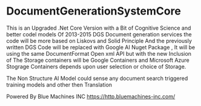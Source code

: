 # DocumentGenerationSystemCore
This is an Upgraded .Net Core Version with a Bit of Cognitive Science and better codel models 
Of 2013-2015 DGS Document generation services the code will be more based on Liskovs and Solid Principle 
And the previously written DGS Code will be replaced with Google AI Nuget Package , 
It will be using the same DocumentFormat Open xml API but with the new Inclusion of 
The Storage containers will be Google Containers and Microsoft Azure Stograge Containers depends upon user selection or choice of Storage.

The Non Structure AI Model could sense any document search triggered training models and other then Translation 

Powered By Blue Machines INC
https://http.bluemachines-inc.com/
